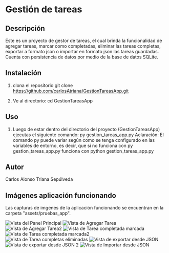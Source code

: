 
#   Gestión de tareas

##  Descripción
Este es un proyecto de gestor de tareas, el cual brinda la funcionalidad de agregar tareas, marcar como completadas, eliminar las tareas completas, exportar a formato json o importar en formato json las tareas guardadas.
Cuenta con persistencia de datos por medio de la base de datos SQLite.  

## Instalación
1. clona el repositorio
   git clone https://github.com/carlosAtriana/GestionTareasApp.git

2. Ve al directorio:
    cd GestionTareasApp

##  Uso
1. Luego de estar dentro del directorio del proyecto (GestionTareasApp) ejecutas el siguiente comando:
    py gestion_tareas_app.py 
Aclaración: El comando py puede variar según como se tenga configurado en las variables de entorno, es decir, que si no funciona con py gestion_tareas_app.py funciona con python gestion_tareas_app.py

##  Autor
Carlos Alonso Triana Sepúlveda

##  Imágenes aplicación funcionando
Las capturas de imgenes de la aplicación funcionando se encuentran en la carpeta "assets/pruebas_app".

![Vista del Panel Principal](assets/pruebas_app/img1.png "Vista 1")
![Vista de Agregar Tarea](assets/pruebas_app/img2.png "Vista 2")
![Vista de Agregar Tarea2](assets/pruebas_app/img3.png "Vista 3")
![Vista de Tarea completada marcada](assets/pruebas_app/img4.png "Vista 4")
![Vista de Tarea completada marcada2](assets/pruebas_app/img5.png "Vista 5")
![Vista de Tarea completas eliminadas](assets/pruebas_app/img6.png "Vista 6")
![Vista de exportar desde JSON](assets/pruebas_app/img7.png "Vista 7")
![Vista de exportar desde JSON 2](assets/pruebas_app/img8.png "Vista 8")
![Vista de Importar desde JSON](assets/pruebas_app/img9.png "Vista 9")
